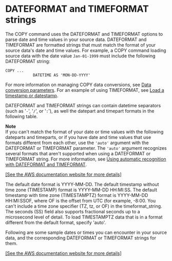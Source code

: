 # DATEFORMAT and TIMEFORMAT strings<a name="r_DATEFORMAT_and_TIMEFORMAT_strings"></a>

The COPY command uses the DATEFORMAT and TIMEFORMAT options to parse date and time values in your source data\. DATEFORMAT and TIMEFORMAT are formatted strings that must match the format of your source data's date and time values\. For example, a COPY command loading source data with the date value `Jan-01-1999` must include the following DATEFORMAT string:

```
COPY ...
            DATETIME AS 'MON-DD-YYYY'
```

For more information on managing COPY data conversions, see [Data conversion parameters](https://docs.aws.amazon.com/redshift/latest/dg/copy-parameters-data-conversion.html)\. For an example of using TIMEFORMAT, see [Load a timestamp or datestamp](r_COPY_command_examples.md#r_COPY_command_examples-load-a-time-datestamp)\. 

DATEFORMAT and TIMEFORMAT strings can contain datetime separators \(such as '`-`', '`/`', or '`:`'\), as well the datepart and timepart formats in the following table\.

**Note**  
If you can't match the format of your date or time values with the following dateparts and timeparts, or if you have date and time values that use formats different from each other, use the `'auto'` argument with the DATEFORMAT or TIMEFORMAT parameter\. The `'auto'` argument recognizes several formats that aren't supported when using a DATEFORMAT or TIMEFORMAT string\. For more information, see [Using automatic recognition with DATEFORMAT and TIMEFORMAT](automatic-recognition.md)\.

[\[See the AWS documentation website for more details\]](http://docs.aws.amazon.com/redshift/latest/dg/r_DATEFORMAT_and_TIMEFORMAT_strings.html)

The default date format is YYYY\-MM\-DD\. The default timestamp without time zone \(TIMESTAMP\) format is YYYY\-MM\-DD HH:MI:SS\. The default timestamp with time zone \(TIMESTAMPTZ\) format is YYYY\-MM\-DD HH:MI:SSOF, where OF is the offset from UTC \(for example, \-8:00\. You can't include a time zone specifier \(TZ, tz, or OF\) in the timeformat\_string\. The seconds \(SS\) field also supports fractional seconds up to a microsecond level of detail\. To load TIMESTAMPTZ data that is in a format different from the default format, specify 'auto'\.

Following are some sample dates or times you can encounter in your source data, and the corresponding DATEFORMAT or TIMEFORMAT strings for them\.

[\[See the AWS documentation website for more details\]](http://docs.aws.amazon.com/redshift/latest/dg/r_DATEFORMAT_and_TIMEFORMAT_strings.html)
